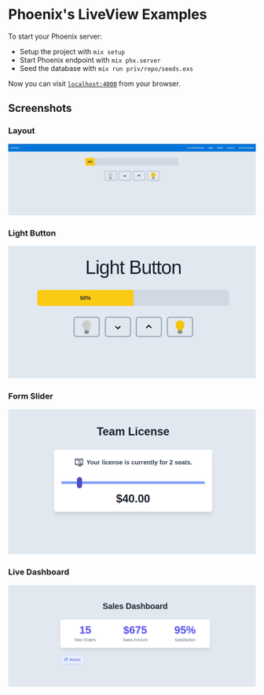 # Phoenix's LiveView Examples

To start your Phoenix server:

  * Setup the project with `mix setup`
  * Start Phoenix endpoint with `mix phx.server`
  * Seed the database with `mix run priv/repo/seeds.exs`

Now you can visit [`localhost:4000`](http://localhost:4000) from your browser.

## Screenshots

### Layout
![Screenshot](/assets/static/app.png)

### Light Button
![Screenshot](/assets/static/screenshot.png)

### Form Slider
![Screenshot](/assets/static/slider.png)

### Live Dashboard
![Screenshot](/assets/static/dashboard.png)

